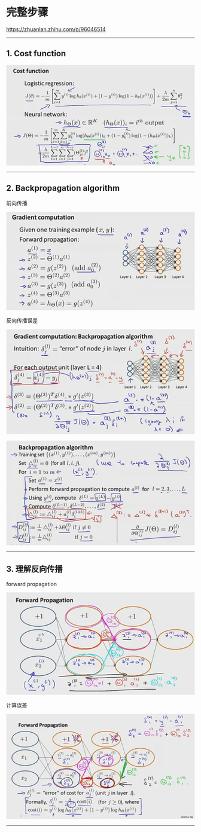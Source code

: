 # 完整步骤

https://zhuanlan.zhihu.com/p/96046514

---

## 1. Cost function

![cost function](images/2024-11-10-16-54-35.png)

---

## 2. Backpropagation algorithm

前向传播

![Backpropagation algorithm](images/2024-11-10-17-00-05.png)

反向传播误差

![反向传播误差](images/2024-11-10-17-22-51.png)

![反向传播误差](images/2024-11-11-10-00-25.png)

---

## 3. 理解反向传播

forward propagation

![forward propagation](images/2024-11-11-10-17-00.png)

计算误差

![forward propagation](images/2024-11-11-10-23-36.png)

---

